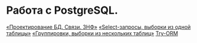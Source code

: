 # Работа с PostgreSQL.

[«Проектирование БД. Связи. 3НФ»](https://github.com/520911/SQL-PY-Homeworks/tree/lesson_1)
[«Select-запросы, выборки из одной таблицы»](https://github.com/520911/SQL-PY-Homeworks/tree/lesson_2)
[«Группировки, выборки из нескольких таблиц»](https://github.com/520911/SQL-PY-Homeworks/tree/lesson_3)
[Try-ORM](https://github.com/520911/SQL-PY-Homeworks/tree/py_orm)
